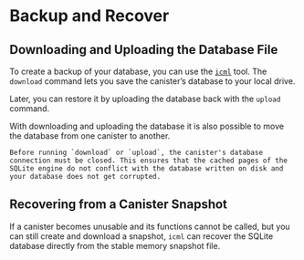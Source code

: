 # Backup and Recover

## Downloading and Uploading the Database File

To create a backup of your database, you can use the [`icml`](https://crates.io/crates/icml) tool. The `download` command lets you save the canister’s database to your local drive.

Later, you can restore it by uploading the database back with the `upload` command. 

With downloading and uploading the database it is also possible to move the database from one canister to another. 

```admonish warning title="Do not read or write database with connections open"
Before running `download` or `upload`, the canister's database connection must be closed. This ensures that the cached pages of the SQLite engine do not conflict with the database written on disk and your database does not get corrupted.
```

## Recovering from a Canister Snapshot

If a canister becomes unusable and its functions cannot be called, but you can still create and download a snapshot, `icml` can recover the SQLite database directly from the stable memory snapshot file.